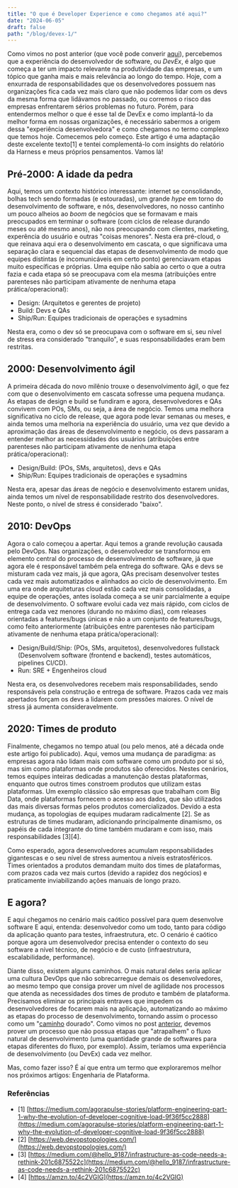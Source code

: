 ```yaml
---
title: "O que é Developer Experience e como chegamos até aqui?"
date: "2024-06-05"
draft: false
path: "/blog/devex-1/"
---
```


Como vimos no post anterior (que você pode converir [aqui](https://giovane.boaviagemribeiro.com/blog/relatorio-devex-2024/)), percebemos que a experiência do desenvolvedor de software, ou _DevEx_, é algo que começa a ter um impacto relevante na produtividade das empresas, e um tópico que ganha mais e mais relevância ao longo do tempo. Hoje, com a enxurrada de responsabilidades que os desenvolvedores possuem nas organizações fica cada vez mais claro que não podemos lidar com os devs da mesma forma que lidávamos no passado, ou corremos o risco das empresas enfrentarem sérios problemas no futuro. Porém, para entendermos melhor o que é esse tal de DevEx e como implantá-lo da melhor forma em nossas organizações, é necessário sabermos a origem dessa "experiência desenvolvedora" e como chegamos no termo complexo que temos hoje. Comecemos pelo começo. Este artigo é uma adaptação deste excelente texto[1] e tentei complementá-lo com insights do relatório da Harness e meus próprios pensamentos. Vamos lá!

## Pré-2000: A idade da pedra

Aqui, temos um contexto histórico interessante: internet se consolidando, bolhas tech sendo formadas (e estouradas), um grande _hype_ em torno do desenvolvimento de software, e nós, desenvolvedores, no nosso cantinho um pouco alheios ao _boom_ de negócios que se formavam e mais preocupados em terminar o software (com ciclos de release durando meses ou até mesmo anos), não nos preocupando com clientes, marketing, experência do usuário e outras "coisas menores". Nesta era pré-cloud, o que reinava aqui era o desenvolvimento em cascata, o que significava uma separação clara e sequencial das etapas de desenvolvimento de modo que equipes distintas (e incomunicáveis em certo ponto) gerenciavam etapas muito específicas e próprias. Uma equipe não sabia ao certo o que a outra fazia e cada etapa só se preocupava com ela mesma (atribuições entre parenteses não participam ativamente de nenhuma etapa prática/operacional):

* Design: (Arquitetos e gerentes de projeto)
* Build: Devs e QAs
* Ship/Run: Equipes tradicionais de operações e sysadmins

Nesta era, como o dev só se preocupava com o software em si, seu nível de stress era considerado "tranquilo", e suas responsabilidades eram bem restritas.

## 2000: Desenvolvimento ágil

A primeira década do novo milênio trouxe o desenvolvimento ágil, o que fez com que o desenvolvimento em cascata sofresse uma pequena mudança. As etapas de design e build se fundiram e agora, desenvolvedores e QAs convivem com POs, SMs, ou seja, a área de negócio. Temos uma melhora significativa no ciclo de release, que agora pode levar semanas ou meses, e ainda temos uma melhoria na experiência do usuário, uma vez que devido a aproximação das áreas de desenvolvimento e negócio, os devs passaram a entender melhor as necessidades dos usuários (atribuições entre parenteses não participam ativamente de nenhuma etapa prática/operacional):


* Design/Build: (POs, SMs, arquitetos), devs e QAs
* Ship/Run: Equipes tradicionais de operações e sysadmins

Nesta era, apesar das áreas de negócio e desenvolvimento estarem unidas, ainda temos um nível de responsabilidade restrito dos desenvolvedores. Neste ponto, o nível de stress é considerado "baixo".

## 2010: DevOps

Agora o calo começou a apertar. Aqui temos a grande revolução causada pelo DevOps. Nas organizações, o desenvolvedor se transformou em elemento central do processo de desenvolvimento de software, já que agora ele é responsável também pela entrega do software. QAs e devs se misturam cada vez mais, já que agora, QAs precisam desenvolver testes cada vez mais automatizados e alinhados ao ciclo de desenvolvimento. Em uma era onde arquiteturas cloud estão cada vez mais consolidadas, a equipe de operações, antes isolada começa a se unir parcialmente a equipe de desenvolvimento. O software evolui cada vez mais rápido, com ciclos de entrega cada vez menores (durando no máximo dias), com releases orientadas a features/bugs únicas e não a um conjunto de features/bugs, como feito anteriormente (atribuições entre parenteses não participam ativamente de nenhuma etapa prática/operacional):

* Design/Build/Ship: (POs, SMs, arquitetos), desenvolvedores fullstack (Desenvolvem software (frontend e backend), testes automáticos, pipelines CI/CD).
* Run: SRE + Engenheiros cloud

Nesta era, os desenvolvedores recebem mais responsabilidades, sendo responsáveis pela construção e entrega de software. Prazos cada vez mais apertados forçam os devs a lidarem com pressões maiores. O nível de stress já aumenta consideravelmente.

## 2020: Times de produto

Finalmente, chegamos no tempo atual (ou pelo menos, até a década onde este artigo foi publicado). Aqui, vemos uma mudança de paradigma: as empresas agora não lidam mais com software como um produto por si só, mas sim como plataformas onde produtos são oferecidos. Nestes cenários, temos equipes inteiras dedicadas a manutenção destas plataformas, enquanto que outros times constroem produtos que utilizam estas plataformas. Um exemplo clássico são empresas que trabalham com Big Data, onde plataformas fornecem o acesso aos dados, que são utilizados das mais diversas formas pelos produtos comercializados. Devido a esta mudança, as topologias de equipes mudaram radicalmente [2]. Se as estruturas de times mudaram, adicionando principalmente dinamismo, os papéis de cada integrante do time também mudaram e com isso, mais responsabilidades [3][4].

Como esperado, agora desenvolvedores acumulam responsabilidades gigantescas e o seu nível de stress aumentou a níveis estratosféricos. Times orientados a produtos demandam muito dos times de plataformas, com prazos cada vez mais curtos (devido a rapidez dos negócios) e praticamente inviabilizando ações manuais de longo prazo. 

## E agora?

E aqui chegamos no cenário mais caótico possível para quem desenvolve software E aqui, entenda: desenvolvedor como um todo, tanto para código da aplicação quanto para testes, infraestrutura, etc. O cenário é caótico porque agora um desenvolvedor precisa entender o contexto do seu software a nível técnico, de negócio e de custo (infraestrutura, escalabilidade, performance).

Diante disso, existem alguns caminhos. O mais natural deles seria aplicar uma cultura DevOps que não sobrecarregue demais os desenvolvedores, ao mesmo tempo que consiga prover um nível de agilidade nos processos que atenda as necessidades dos times de produto e também de plataforma. Precisamos eliminar os principais entraves que impedem os desenvolvedores de focarem mais na aplicação, automatizando ao máximo as etapas do processo de desenvolvimento, tornando assim o processo como um "[caminho](https://engineering.atspotify.com/2020/08/how-we-use-golden-paths-to-solve-fragmentation-in-our-software-ecosystem/) dourado". Como vimos no post [anterior](https://giovane.boaviagemribeiro.com/blog/relatorio-devex-2024/), devemos prover um processo que não possua etapas que "atrapalhem" o fluxo natural de desenvolvimento (uma quantidade grande de softwares para etapas diferentes do fluxo, por exemplo). Assim, teríamos uma experiência de desenvolvimento (ou DevEx) cada vez melhor. 

Mas, como fazer isso? É aí que entra um termo que exploraremos melhor nos próximos artigos: Engenharia de Plataforma. 

### Referências

* [1] [https://medium.com/agorapulse-stories/platform-engineering-part-1-why-the-evolution-of-developer-cognitive-load-9f36f5cc2888](https://medium.com/agorapulse-stories/platform-engineering-part-1-why-the-evolution-of-developer-cognitive-load-9f36f5cc2888)
* [2] [https://web.devopstopologies.com/](https://web.devopstopologies.com/)
* [3] [https://medium.com/@hello_9187/infrastructure-as-code-needs-a-rethink-201c6875522c](https://medium.com/@hello_9187/infrastructure-as-code-needs-a-rethink-201c6875522c)
* [4] [https://amzn.to/4c2VGIG](https://amzn.to/4c2VGIG)